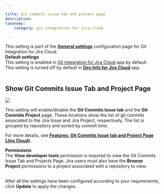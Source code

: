 ```yaml
---

title: Git commits issue tab and project page
description:
taxonomy:
    category: git-integration-for-jira-cloud

---
```


<!-- GENERAL SETTING -->

<div class="bbb-callout bbb--info">
    <div class="irow">
    <div class="ilogobox">
        <span class="logoimg"></span>
    </div>
    <div class="imsgbox">
        This setting is part of the <a href="/git-integration-for-jira-cloud/general-settings-gij-cloud"><b>General settings</b></a> configuration page for Git Integration for Jira Cloud.
    </div>
    </div>
</div>

<div class="bbb-callout bbb--tip">
    <div class="irow">
    <div class="ilogobox">
        <span class="logoimg"></span>
    </div>
    <div class="imsgbox">
        <b>Default settings</b><br>
        This setting is enabled in <a href="https://marketplace.atlassian.com/apps/4984/git-integration-for-jira?tab=overview&hosting=cloud" target="_blank">Git Integration for Jira Cloud</a> app by default.<br>
        This setting is turned off by default in <a href="https://marketplace.atlassian.com/apps/1219270/dev-info-for-jira?hosting=cloud&tab=overview" target="_blank"><b>Dev Info for Jira Cloud</b></a> app.
    </div>
    </div>
</div>
<br>

## Show Git Commits Issue Tab and Project Page

![](https://bigbrassband.atlassian.net/wiki/download/thumbnails/1207829071/gitcloud-gencfg-show-git-commits-issue-proj-tab.png?version=1&modificationDate=1645096681756&cacheVersion=1&api=v2&width=680&height=215)

This setting will enable/disable the **Git Commits Issue tab** and the **Git Commits Project** page. These locations show the list of git commits associated to the Jira Issue and Jira Project, respectively. The list is grouped by repository and sorted by commit time.

For more details, see [**Features: Git Commits Issue tab and Project Page (Jira Cloud)**](/git-integration-for-jira-cloud/git-commits-issue-tab-and-project-page-gij-cloud).

<div class="bbb-callout bbb--alert">
    <div class="irow">
    <div class="ilogobox">
        <span class="logoimg"></span>
    </div>
    <div class="imsgbox">
        <b>Permissions</b><br>
        The <b>View developer tools</b> <i>permission</i> is required to view the Git Commits Issue Tab and Projects Page. Jira users must also have the <b>Browse Project</b> <i>permissions</i> to a project associated with a repository to view.
    </div>
    </div>
</div>
<br>

After all the settings have been configured according to your requirements, click **Update** to apply the changes.

